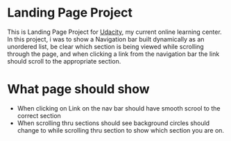 # Landing Page Project
This is Landing Page Project for [Udacity](https://www.udacity.com/), my current online learning center. In this project, i was to show a Navigation bar built dynamically as an unordered list, be clear which section is being viewed while scrolling through the page, and when clicking a link from the navigation bar the link should scroll to the appropriate section.

# What page should show
* When clicking on Link on the nav bar should have smooth scrool to the correct section
* When scrolling thru sections should see background circles should change to while scrolling thru section to show which section you are on.
